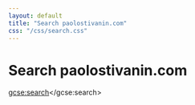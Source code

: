 ```yaml
---
layout: default
title: "Search paolostivanin.com"
css: "/css/search.css"
---
```


# Search paolostivanin.com

<script>
  (function() {
    var cx = '000961119981030911806:3zbhp-kuiso';
    var gcse = document.createElement('script');
    gcse.type = 'text/javascript';
    gcse.async = true;
    gcse.src = 'https://cse.google.com/cse.js?cx=' + cx;
    var s = document.getElementsByTagName('script')[0];
    s.parentNode.insertBefore(gcse, s);
  })();
</script>
<gcse:search></gcse:search>
